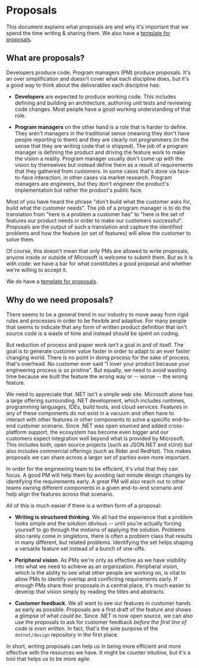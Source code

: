 # Proposals

This document explains what proposals are and why it's important that we spend
the time writing & sharing them. We also have a [template for proposals](template.md).

## What are proposals?

Developers produce code. Program managers (PM) produce proposals. It's an over
simplification and doesn't cover what each discipline does, but it's a good way
to think about the deliverables each discipline has:

* **Developers** are expected to produce working code. This includes defining
  and building an architecture, authoring unit tests and reviewing code changes.
  Most people have a good working understanding of that role.

* **Program managers** on the other hand is a role that is harder to define.
  They aren't managers in the traditional sense (meaning they don't have people
  reporting to them) and they are clearly not programmers (in the sense that
  they are writing code that is shipped). The job of a program manager is
  defining the product and driving the feature work to make the vision a
  reality. Program manager usually don't come up with the vision by themselves
  but instead define them as a result of requirements that they gathered from
  customers. In some cases that's done via face-to-face interaction, in other
  cases via market research. Program managers are engineers, but they don't
  engineer the product's implementation but rather the product's public face.

Most of you have heard the phrase "don't build what the customer asks for, build
what the customer needs". The job of a program manager is to do the translation
from "here is a problem a customer has" to "here is the set of features our
product needs in order to make our customers successful". Proposals are the
output of such a translation and capture the identified problems and how the
feature (or set of features) will allow the customer to solve them.

Of course, this doesn't mean that only PMs are allowed to write proposals;
anyone inside or outside of Microsoft is welcome to submit them. But as it is
with code: we have a bar for what constitutes a good proposal and whether we're
willing to accept it.

We do have a [template for proposals](template.md).

## Why do we need proposals?

There seems to be a general trend in our industry to move away from rigid rules
and processes in order to be flexible and adaptive. For many people that seems
to indicate that any form of written product definition that isn't source code
is a waste of time and instead should be spent on coding.

But reduction of process and paper work isn't a goal in and of itself. The goal
is to generate customer value faster in order to adapt to an ever faster
changing world. There is no point in doing process for the sake of process,
that's overhead. No customer ever said "I lover your product because your
engineering process is so pristine". But equally, we need to avoid wasting time
because we built the feature the wrong way or -- worse -- the wrong feature.

We need to appreciate that .NET isn't a simple web site. Microsoft alone has a
large offering surrounding .NET development, which includes runtimes,
programming languages, IDEs, build tools, and cloud services. Features in any of
these components do not exist in a vacuum and often have to interact with other
features in other components to solve a specific end-to-end customer scenario.
Since .NET was open sourced and added cross-platform support, the ecosystem has
become even bigger and our customers expect integration well beyond what is
provided by Microsoft. This includes both, open source projects (such as
JSON.NET and xUnit) but also includes commercial offerings (such as Rider and
RedHat). This makes proposals we can share across a larger set of parties even
more important.

In order for the engineering team to be efficient, it's vital that they can
focus. A good PM will help them by avoiding last minute design changes by
identifying the requirements early. A great PM will also reach out to other
teams owning different components in a given end-to-end scenario and help align
the features across that scenario.

All of this is much easier if there is a written form of a proposal:

* **Writing is structured thinking**. We all had the experience that a problem
  looks simple and the solution obvious -- until you're actually forcing
  yourself to go through the motions of applying the solution. Problems also
  rarely come in singletons, there is often a problem class that results in many
  different, but related problems. Identifying the set helps shaping a versatile
  feature set instead of a bunch of one-offs.

* **Peripheral vision**. As PMs we're only as effective as we have visibility
  into what we need to achieve as an organization. Peripheral vision, which is
  the ability to see what other people are working on, is vital to allow PMs to
  identify overlap and conflicting requirements early. If enough PMs share their
  proposals in a central place, it's much easier to develop that vision simply
  by reading the titles and abstracts.

* **Customer feedback**. We all want to see our features in customer hands as
  early as possible. Proposals are a first draft of the feature and shows a
  glimpse of what *could be*. Since .NET is now open source, we can also use the
  proposals to ask for customer feedback *before the first line of code is even
  written*. In fact, that's the sole purpose of the `dotnet/design` repository
  in the first place.

In short, writing proposals can help us in being more efficient and more
effective with the resources we have. It might be counter intuitive, but it's a
tool that helps us to be more agile.